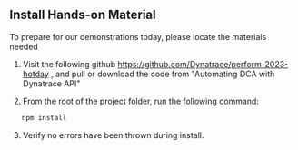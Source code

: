 ## Install Hands-on Material

To prepare for our demonstrations today, please locate the materials needed

1. Visit the following github https://github.com/Dynatrace/perform-2023-hotday , and pull or download the code from "Automating DCA with Dynatrace API"

2. From the root of the project folder, run the following command:

```bash
   npm install
```
3. Verify no errors have been thrown during install.
